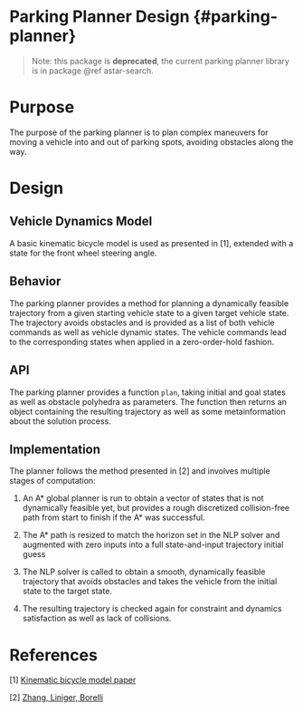 Parking Planner Design {#parking-planner}
================================================

> Note: this package is **deprecated**, the current parking planner library is in package @ref astar-search.

# Purpose
The purpose of the parking planner is to plan complex maneuvers for moving a vehicle into and out of parking spots, avoiding obstacles along the way.

# Design

## Vehicle Dynamics Model

A basic kinematic bicycle model is used as presented in [1], extended with a state for the front wheel steering angle.

## Behavior

The parking planner provides a method for planning a dynamically feasible trajectory from a given starting vehicle state to a given target vehicle state. 
The trajectory avoids obstacles and is provided as a list of both vehicle commands as well as vehicle dynamic states. 
The vehicle commands lead to the corresponding states when applied in a zero-order-hold fashion.

## API

The parking planner provides a function `plan`, taking initial and goal states as well as obstacle polyhedra as parameters. 
The function then returns an object containing the resulting trajectory as well as some metainformation about the solution process.

## Implementation

The planner follows the method presented in [2] and involves multiple stages of computation:

1. An A\* global planner is run to obtain a vector of states that is not dynamically feasible yet, but provides a rough discretized collision-free path from start to finish if the A\* was successful. 

2. The A\* path is resized to match the horizon set in the NLP solver and augmented with zero inputs into a full state-and-input trajectory initial guess

3. The NLP solver is called to obtain a smooth, dynamically feasible trajectory that avoids obstacles and takes the vehicle from the initial state to the target state. 

4. The resulting trajectory is checked again for constraint and dynamics satisfaction as well as lack of collisions.

# References

[1] [Kinematic bicycle model paper](https://www.researchgate.net/profile/Philip_Polack/publication/318810853_The_kinematic_bicycle_model_A_consistent_model_for_planning_feasible_trajectories_for_autonomous_vehicles/links/5addcbc2a6fdcc29358b9c01/The-kinematic-bicycle-model-A-consistent-model-for-planning-feasible-trajectories-for-autonomous-vehicles.pdf)

[2] [Zhang, Liniger, Borelli](https://arxiv.org/pdf/1711.03449.pdf)
